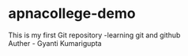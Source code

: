 # apnacollege-demo
This is my first Git repository -learning git and github<br>
Auther - Gyanti Kumarigupta
